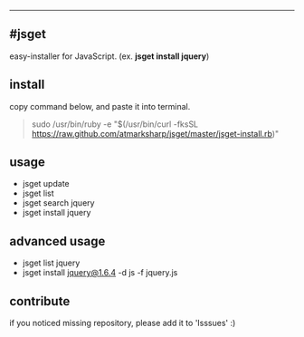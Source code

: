 ----
#jsget
----
easy-installer for JavaScript. (ex. **jsget install jquery**)
   
   
## install
copy command below, and paste it into terminal.  
     
> sudo /usr/bin/ruby -e "$(/usr/bin/curl -fksSL https://raw.github.com/atmarksharp/jsget/master/jsget-install.rb)"
 
## usage
- jsget update
- jsget list
- jsget search jquery
- jsget install jquery
 
## advanced usage
- jsget list jquery
- jsget install jquery@1.6.4 -d js -f jquery.js
 
## contribute
if you noticed missing repository, please add it to 'Isssues' :)
